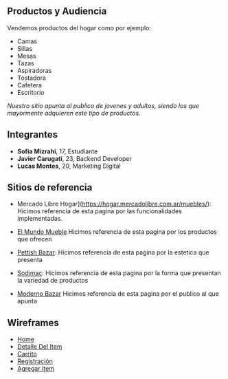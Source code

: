 ## Productos y Audiencia
Vendemos productos del hogar como por ejemplo:
* Camas 
* Sillas
* Mesas
* Tazas
* Aspiradoras
* Tostadora
* Cafetera
* Escritorio

*Nuestro sitio apunta al publico de jovenes y adultos, siendo los que mayormente adquieren este tipo de productos.*

## Integrantes 
- **Sofia Mizrahi**, 17, Estudiante
- **Javier Carugati**, 23, Backend Developer
- **Lucas Montes**, 20, Marketing Digital

## Sitios de referencia

- Mercado Libre Hogar](https://hogar.mercadolibre.com.ar/muebles/): Hicimos referencia de esta pagina por las funcionalidades 
implementadas.


- [El Mundo Mueble](https://www.elmundodelmueble.com/) Hicimos referencia de esta pagina por los productos que ofrecen


- [Pettish Bazar](https://pettishbazar.com.ar/): Hicimos referencia de esta pagina por la estetica que presenta


- [Sodimac](https://www.sodimac.com.ar/sodimac-ar/landing/cat20554/Muebles%20de%20cocina): Hicimos referencia de esta pagina por la forma que presentan la variedad de productos


- [Moderno Bazar](https://www.modernobazar.com/) Hicimos referencia de esta pagina por el publico al que apunta

## Wireframes
- [Home](https://marvelapp.com/235giefg/screen/69060226)
- [Detalle Del Item](https://marvelapp.com/235giefg/screen/69063720)
- [Carrito](https://marvelapp.com/235giefg/screen/69065107)
- [Registración](https://marvelapp.com/235giefg/screen/69065183)
- [Agregar Item](https://marvelapp.com/235giefg/screen/69067995)